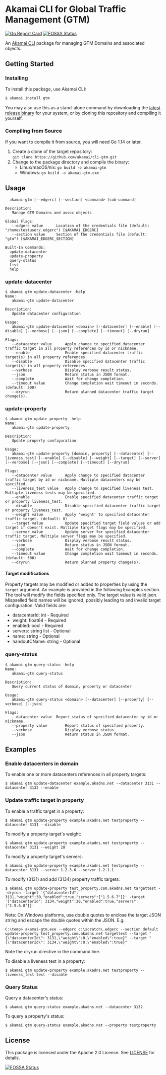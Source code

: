 # Akamai CLI for Global Traffic Management (GTM)

[![Go Report Card](https://goreportcard.com/badge/github.com/akamai/cli-gtm)](https://goreportcard.com/report/github.com/akamai/cli-gtm) [![FOSSA Status](https://app.fossa.io/api/projects/git%2Bgithub.com%2Fakamai%2Fcli-gtm.svg?type=shield)](https://app.fossa.io/projects/git%2Bgithub.com%2Fakamai%2Fcli-gtm?ref=badge_shield)

An [Akamai CLI](https://developer.akamai.com/cli) package for managing GTM Domains and associated objects.

## Getting Started

### Installing

To install this package, use Akamai CLI:

```sh
$ akamai install gtm
```

You may also use this as a stand-alone command by downloading the
[latest release binary](https://github.com/akamai/cli-gtm/releases)
for your system, or by cloning this repository and compiling it yourself.

### Compiling from Source

If you want to compile it from source, you will need Go 1.14 or later.

1. Create a clone of the target repository:  
  `git clone https://github.com/akamai/cli-gtm.git`
2. Change to the package directory and compile the binary:
   - Linux/macOS/nix: `go build -o akamai-gtm`
   - Windows: `go build -o akamai-gtm.exe`

## Usage

```
  akamai-gtm [--edgerc] [--section] <command> [sub-command]

Description:
   Manage GTM Domains and assoc objects

Global Flags:
   --edgerc value      Location of the credentials file (default: "/home/testuser/.edgerc") [$AKAMAI_EDGERC]
   --section value     Section of the credentials file (default: "gtm") [$AKAMAI_EDGERC_SECTION]

Built-In Commands:
  update-datacenter
  update-property
  query-status
  list
  help
```

### update-datacenter

```
$ akamai gtm update-datacenter -help
Name:
   akamai-gtm update-datacenter

Description:
   Update datacenter configuration

Usage:
   akamai-gtm update-datacenter <domain> [--datacenter] [--enable] [--disable] [--verbose] [--json] [--complete] [--timeout] [--dryrun]

Flags:
   --datacenter value      Apply change to specified datacenter traffic target in all property references by id or nickname.
   --enable                Enable specified datacenter traffic target(s) in all property references.
   --disable               Disable specified datacenter traffic target(s) in all property references.
   --verbose               Display verbose result status.
   --json                  Return status in JSON format.
   --complete              Wait for change completion.
   --timeout value         Change completion wait timeout in seconds. (default: 300)
   --dryrun                Return planned datacenter traffic target change(s).
```

### update-property

```
$ akamai gtm update-property -help
Name:
   akamai-gtm update-property

Description:
   Update property configuration

Usage:
   akamai-gtm update-property [domain, property] [--datacenter] [--liveness_test] [--enable] [--disable] [--weight] [--target] [--server] [--verbose] [--json] [--complete] [--timeout] [--dryrun]

Flags:
   --datacenter value      Apply change to specified datacenter traffic target by id or nickname. Multiple datacenters may be specified.
   --liveness_test value   Apply change to specified liveness test. Multiple liveness tests may be specified.
   --enable                Enable specified datacenter traffic target or property liveness_test.
   --disable               Disable specified datacenter traffic target or property liveness_test.
   --weight value          Apply 'weight' to specified datacenter traffic target. (default: 0)
   --target value          Update specified target field values or add target if doesn't exist. Multiple target flags may be specified.
   --server value          Update server for specified datacenter traffic target. Multiple server flags may be specified.
   --verbose               Display verbose result status.
   --json                  Return status in JSON format.
   --complete              Wait for change completion.
   --timeout value         Change completion wait timeout in seconds. (default: 300)
   --dryrun                Return planned property change(s).
```

#### Target modifications

Property targets may be modified or added to properties by using the `target` argument. An example is provided in the following Examples section. The tool will modify the fields specified only. The target value is valid json. Mispselled field names will be ignored, possibly leading to and invalid target configuration. Valid fields are:

* datacenterId: int - Required
* weight: float64 - Required
* enabled: bool - Required
* servers: string list - Optional
* name: string - Optional
* handoutCName: string - Optional

### query-status

```
$ akamai gtm query-status -help
Name:
   akamai-gtm query-status

Description:
   Query current status of domain, property or datacenter

Usage:
   akamai-gtm query-status <domain> [--datacenter] [--property] [--verbose] [--json]

Flags:
   --datacenter value  Report status of specified datacenter by id or nickname.
   --property value        Report status of specified property.
   --verbose               Display verbose status.
   --json                  Return status in JSON format.
```

## Examples

### Enable datacenters in domain

To enable one or more datacenters references in all property targets:

```
$ akamai gtm update-datacenter example.akadns.net --datacenter 3131 --datacenter 3132 --enable
```

### Update traffic target in property

To enable a traffic target in a property:

```
$ akamai gtm update-property example.akadns.net testproperty --datacenter 3131 --disable
```

To modify a property target's weight:                                    

```
$ akamai gtm update-property example.akadns.net testproperty --datacenter 3131 --weight 20
```

To modify a property target's servers:

```
$ akamai gtm update-property example.akadns.net testproperty --datacenter 3131 --server 1.2.3.6 --server 1.2.1.1
```

To modify (3131) and add (3134) property traffic targets:

```
$ akamai gtm update-property test_property.com.akadns.net targettest --dryrun -target '{"datacenterId": 3131,"weight":30,"enabled":true,"servers":["1.5.6.7"]}' -target '{"datacenterId": 3134,"weight":30,"enabled":true,"servers":["1.5.6.8"]}'
```

Note: On Windows platforms, use double quotes to enclose the target JSON string and escape the double quotes within the JSON. E.g.

```
C:\temp> akamai-gtm.exe --edgerc c:\scratch\.edgerc --section default update-property test_property.com.akadns.net targettest --target "{\"datacenterId\": 3131,\"weight\":0,\"enabled\":true}" --target "{\"datacenterId\": 3134,\"weight\":0,\"enabled\":true}"
```

Note the dryrun directive in the command line.

To disable a liveness test in a property:

```
$ akamai gtm update-property example.akadns.net testproperty --liveness_test test --disable
```

### Query Status 

Query a datacenter's status:

```
$ akamai gtm query-status example.akadns.net --datacenter 3132
```

To query a property's status:

```
$ akamai gtm query-status example.akadns.net --property testproperty
```

## License

This package is licensed under the Apache 2.0 License. See [LICENSE](LICENSE) for details.

[![FOSSA Status](https://app.fossa.io/api/projects/git%2Bgithub.com%2Fakamai%2Fcli-gtm.svg?type=large)](https://app.fossa.io/projects/git%2Bgithub.com%2Fakamai%2Fcli-gtm?ref=badge_large)
